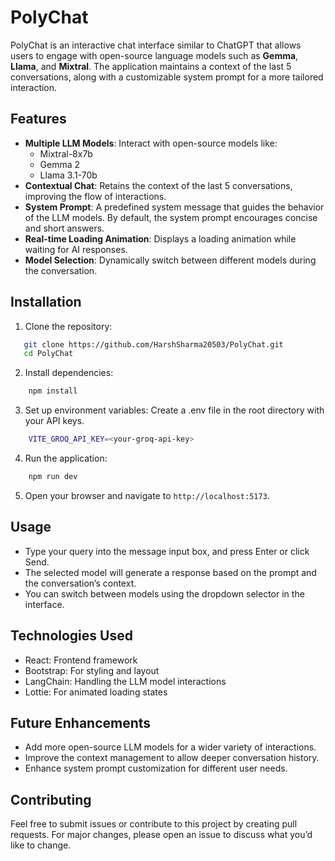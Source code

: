 # PolyChat

PolyChat is an interactive chat interface similar to ChatGPT that allows users to engage with open-source language models such as **Gemma**, **Llama**, and **Mixtral**. The application maintains a context of the last 5 conversations, along with a customizable system prompt for a more tailored interaction.

## Features

- **Multiple LLM Models**: Interact with open-source models like:
  - Mixtral-8x7b
  - Gemma 2
  - Llama 3.1-70b
- **Contextual Chat**: Retains the context of the last 5 conversations, improving the flow of interactions.
- **System Prompt**: A predefined system message that guides the behavior of the LLM models. By default, the system prompt encourages concise and short answers.
- **Real-time Loading Animation**: Displays a loading animation while waiting for AI responses.
- **Model Selection**: Dynamically switch between different models during the conversation.

## Installation

1. Clone the repository:

```bash
   git clone https://github.com/HarshSharma20503/PolyChat.git
   cd PolyChat
```

2. Install dependencies:

```bash
    npm install
```

3. Set up environment variables:
Create a .env file in the root directory with your API keys.

```bash
    VITE_GROQ_API_KEY=<your-groq-api-key>
```

4. Run the application:

```bash
    npm run dev
```

5. Open your browser and navigate to `http://localhost:5173`.

## Usage

- Type your query into the message input box, and press Enter or click Send.
- The selected model will generate a response based on the prompt and the conversation’s context.
- You can switch between models using the dropdown selector in the interface.

## Technologies Used

- React: Frontend framework
- Bootstrap: For styling and layout
- LangChain: Handling the LLM model interactions
- Lottie: For animated loading states

## Future Enhancements

- Add more open-source LLM models for a wider variety of interactions.
- Improve the context management to allow deeper conversation history.
- Enhance system prompt customization for different user needs.

## Contributing

Feel free to submit issues or contribute to this project by creating pull requests. For major changes, please open an issue to discuss what you’d like to change.
